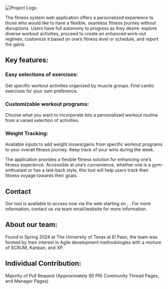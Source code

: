 ![Project Logo](https://github.com/UTEP-Agile-SP24/team-repository-team-6/blob/main/public/images/minerfit-logo.png)  

The fitness system web application offers a personalized experience to those who would like to have a flexible, seamless fitness journey without disruptions. Users have full autonomy to progress as they desire: explore diverse workout activities, proceed to create an enhanced work-out regimen, customize it based on one’s fitness level or schedule, and report the gains. 

## Key features: 

### Easy selections of exercises:  
Get specific workout activities organized by muscle groups.  Find cardio exercises for your own preference.   

### Customizable workout programs:  
Choose what you want to incorporate into a personalized workout routine from a varied selection of activities. 

### Weight Tracking: 
Available inputs to add weight losses/gains from specific workout programs to your overall fitness journey.  Keep track of your wins during the week.   

The application provides a flexible fitness solution for enhancing one’s fitness experience.  Accessible at one’s convenience, whether one is a gym-enthusiast or has a laid-back style, this tool will help users track their fitness voyage towards their goals. 

## Contact
Our tool is available to access now via the web starting on <month name> <day>, <year>. For more information, contact us via team email/website for more information. 

## About our team: 

Found in Spring 2024 at The University of Texas at El Paso, the team was formed by their interest in Agile development methodologies with a mixture of SCRUM, Kanban, and XP. 

## Individual Contribution: 
Majority of Pull Request (Approximately 90 PR) Community Thread Pages, and Manager Pages)
